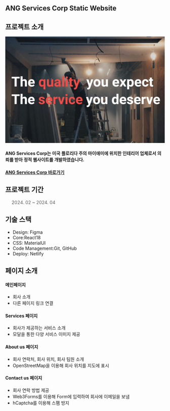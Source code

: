 ## ANG Services Corp Static Website

## 프로젝트 소개
<div>
  <img width="600" alt="image" src="./public/ogimage.jpeg">
</div>

#### ANG Services Corp는 미국 플로리다 주의 마이애미에 위치한 인테리어 업체로서 의뢰를 받아 정적 웹사이트를 개발하였습니다.
#### [ANG Services Corp 바로가기](https://angservicescorp.com/)

## 프로젝트 기간

> 2024. 02 ~ 2024. 04

## 기술 스택
- Design: Figma
- Core:React18
- CSS: MaterialUI
- Code Management:Git, GitHub
- Deploy: Netlify

## 페이지 소개

#### 메인페이지 
- 회사 소개
- 다른 페이지 링크 연결
#### Services 페이지 
- 회사가 제공하는 서비스 소개
- 모달을 통한 다양 서비스 이미지 제공
#### About us 페이지
- 회사 연락처, 회사 위치, 회사 팀원 소개
- OpenStreetMap을 이용해 회사 위치를 지도에 표시
#### Contact us 페이지 
- 회사 연락 방법 제공
- Web3Forms를 이용해 Form에 입력하여 회사에 이메일을 보냄
- hCaptcha를 이용해 스팸 방지
